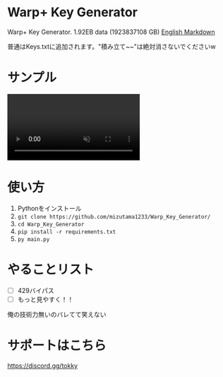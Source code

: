# Warp+ Key Generator
Warp+ Key Generator. 1.92EB data (1923837108 GB)
[English Markdown](https://github.com/mizutama1233/Warp_Key_Generator/blob/main/README_eng.md)

普通はKeys.txtに追加されます。"積み立て~~"は絶対消さないでくださいw

# サンプル
<div><video controls src="https://raw.githubusercontent.com/mizutama1233/Warp_Key_Generator/main/sample.mp4" muted="true"></video></div>

# 使い方
1. Pythonをインストール
2. `git clone https://github.com/mizutama1233/Warp_Key_Generator/`
3. `cd Warp_Key_Generator`
4. `pip install -r requirements.txt`
5. `py main.py`

# やることリスト
- [ ] 429バイパス
- [ ] もっと見やすく！！

俺の技術力無いのバレてて笑えない

# サポートはこちら
https://discord.gg/tokky
